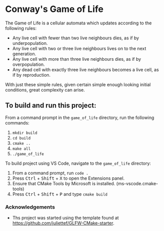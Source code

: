# Conway's Game of Life #

The Game of Life is a cellular automata which updates according to the following rules:
- Any live cell with fewer than two live neighbours dies, as if by underpopulation.
- Any live cell with two or three live neighbours lives on to the next generation.
- Any live cell with more than three live neighbours dies, as if by overpopulation.
- Any dead cell with exactly three live neighbours becomes a live cell, as if by reproduction.

With just these simple rules, given certain simple enough looking initial
conditions, great complexity can arise.

## To build and run this project: ##


From a command prompt in the `game_of_life` directory, run the following commands:
1. `mkdir build`
2. `cd build`
3. `cmake ..`
4. `make all`
5. `./game_of_life`

To build project using VS Code, navigate to the `game_of_life` directory:
1. From a command prompt, run `code .`
2. Press <kbd>Ctrl</kbd> + <kbd>Shift</kbd> + <kbd>X</kbd> to open the Extensions panel.
3. Ensure that CMake Tools by Microsoft is installed. (ms-vscode.cmake-tools)
4. Press <kbd>Ctrl</kbd> + <kbd>Shift</kbd> + <kbd>P</kbd> and type `cmake build`

### Acknowledgements ###
- Ths project was started using the template found at https://github.com/juliettef/GLFW-CMake-starter.
